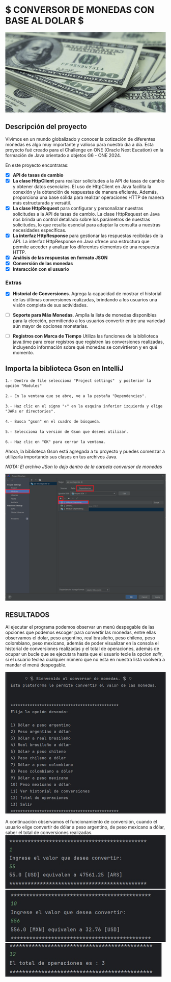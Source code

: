 # $ CONVERSOR DE MONEDAS CON BASE AL DOLAR $
![Imagen dolar](https://github.com/Alejandraglezjaime/conversor-de-monedas-/blob/master/ConversorDeMonedas/imagenes/dinero.jpg?raw=true)

## Descripción del proyecto 

Vivimos en un mundo globalizado y conocer la cotización de diferentes monedas es algo muy importante y valioso para nuestro día a día.
Esta proyecto fué creado para el Challenge en ONE (Oracle Next Eucation) en la formación de Java orientado a objetos G6 - ONE 2024.

En este proyecto encontraras:

- [x] **API de tasas de cambio**
- [x] **La clase HttpClient** para realizar solicitudes a la API de tasas de cambio y obtener datos esenciales.  El uso de HttpClient en Java facilita la conexión y la obtención de respuestas de manera eficiente. Además, proporciona una base sólida para realizar operaciones HTTP de manera más estructurada y versátil.
- [x] **La clase HttpRequest** para configurar y personalizar nuestras solicitudes a la API de tasas de cambio. La clase HttpRequest en Java nos brinda un control detallado sobre los parámetros de nuestras solicitudes, lo que resulta esencial para adaptar la consulta a nuestras necesidades específicas.
- [x] **La interfaz HttpResponse** para gestionar las respuestas recibidas de la API. La interfaz HttpResponse en Java ofrece una estructura que permite acceder y analizar los diferentes elementos de una respuesta HTTP.
- [x] **Análisis de las respuestas en formato JSON**
- [x] **Conversión de las monedas**
- [x] **Interacción con el usuario**

### Extras 

- [x] **Historial de Conversiones**. Agrega la capacidad de mostrar el historial de las últimas conversiones realizadas, brindando a los usuarios una visión completa de sus actividades.
- [ ] **Soporte para Más Monedas**. Amplía la lista de monedas disponibles para la elección, permitiendo a los usuarios convertir entre una variedad aún mayor de opciones monetarias.
- [ ] **Registros con Marca de Tiempo** Utiliza las funciones de la biblioteca java.time para crear registros que registren las conversiones realizadas, incluyendo información sobre qué monedas se convirtieron y en qué momento.


## Importa la biblioteca Gson en IntelliJ

    1.- Dentro de file selecciona "Project settings"  y posterior la opcióm "Modules"
    
    2.- En la ventana que se abre, ve a la pestaña "Dependencies".

    3.- Haz clic en el signo "+" en la esquina inferior izquierda y elige "JARs or directories".
    
    4.- Busca "gson" en el cuadro de búsqueda.
    
    5.- Selecciona la versión de Gson que desees utilizar.
    
    6.- Haz clic en "OK" para cerrar la ventana.

Ahora, la biblioteca Gson está agregada a tu proyecto y puedes comenzar a utilizarla importando sus clases en tus archivos Java.

_NOTA: El archivo JSon lo dejo dentro de la carpeta conversor de monedas_

![Importacion Json](https://github.com/Alejandraglezjaime/conversor-de-monedas-/blob/master/ConversorDeMonedas/imagenes/imporacion%20json.png?raw=true)

## RESULTADOS

Al ejecutar el programa podemos observar un menú despegable de las opciones que podemos escoger para convertir las monedas, entre ellas observamos el dolar, peso argentino, real brasileño, peso chileno, peso colombiano, peso mexicano, además de poder visualizar en la consola el historial de conversiones realizadas y el total de operaciones, además de ocupar un bucle que se ejecutara hasta que el usuario tecle la opcion _salir_, si el usuario teclea cualquier número que no esta en nuestra lista voolvera a mandar el menú despegable.

![Imagen menu](https://github.com/Alejandraglezjaime/conversor-de-monedas-/blob/master/ConversorDeMonedas/imagenes/imagenInicio.jpg?raw=true)

A continuación observamos el funcionamiento de conversión, cuando el usuario elige convertir de dólar a peso argentino, de peso mexicano a dólar, saber el total de conversiones realizadas.
![Imagen dolar a ars](https://github.com/Alejandraglezjaime/conversor-de-monedas-/blob/master/ConversorDeMonedas/imagenes/evidencia1.jpg?raw=true) ![Imagen mxn a usdu](https://github.com/Alejandraglezjaime/conversor-de-monedas-/blob/master/ConversorDeMonedas/imagenes/evidencia2.jpg?raw=true) ![Imagen total operaciones](https://github.com/Alejandraglezjaime/conversor-de-monedas-/blob/master/ConversorDeMonedas/imagenes/evidencia3.jpg?raw=true)
